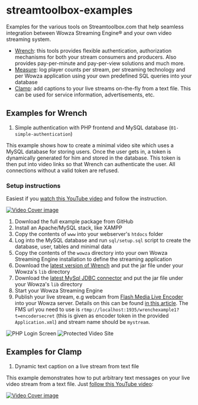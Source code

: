 streamtoolbox-examples
=====================

Examples for the various tools on Streamtoolbox.com that help seamless integration between Wowza Streaming Engine&reg; and your own video streaming system.

- [Wrench](https://streamtoolbox.com/wrench): this tools provides flexible authentication, authorization mechanisms for both your stream consumers and producers. Also provides pay-per-minute and pay-per-view solutions and much more.
- [Measure](https://streamtoolbox.com/measure): log player counts per stream, per streaming technology and per Wowza application using your own predefined SQL queries into your database
- [Clamp](https://streamtoolbox.com/clamp): add captions to your live streams on-the-fly from a text file. This can be used for service information, advertisements, etc.

## Examples for Wrench

1. Simple authentication with PHP frontend and MySQL database (`01-simple-authentication`)

This example shows how to create a minimal video site which uses a MySQL database for storing users. Once the user gets in, a token is dynamically generated for him and stored in the database. This token is then put into video links so that Wrench can authenticate the user. All connections without a valid token are refused.

### Setup instructions

Easiest if you [watch this YouTube video](https://www.youtube.com/watch?v=vDln3bqVmIk) and follow the instruction.

[![Video Cover image](/wrench/01-simple-authentication/video-cover.png)](https://www.youtube.com/watch?v=vDln3bqVmIk)

1. Download the full example package from GitHub
1. Install an Apache/MySQL stack, like XAMPP
1. Copy the contents of `www` into your webserver's `htdocs` folder
1. Log into the MySQL database and run `sql/setup.sql` script to create the database, user, tables and minimal data
1. Copy the contents of the `wowza` directory into your own Wowza Streaming Engine installation to define the streaming application
1. Download the [latest version of Wrench](https://streamtoolbox.com/download#wrench) and put the jar file under your Wowza's `lib` directory
1. Download the [latest MySql JDBC connector](http://dev.mysql.com/downloads/connector/j/5.0.html) and put the jar file under your Wowza's `lib` directory
1. Start your Wowza Streaming Engine
1. Publish your live stream, e.g webcam from [Flash Media Live Encoder]() into your Wowza server. Details on this can be found [in this article](https://streamtoolbox.com/user-authentication).
The FMS url you need to use is `rtmp://localhost:1935/wrenchexample1?t=encodersecret` (this is given as encoder token in the provided `Application.xml`) and stream name should be `mystream`.

![PHP Login Screen](/wrench/01-simple-authentication/screenshot-0.png)
![Protected Video Site](/wrench/01-simple-authentication/screenshot-1.png)

## Examples for Clamp

1. Dynamic text caption on a live stream from text file

This example demonstrates how to put arbitrary text messages on your live video stream from a text file. Just [follow this YouTube video](https://www.youtube.com/watch?v=quTyvWa6kD0):

[![Video Cover image](/clamp/01-file-caption-source/video-cover.png)](https://www.youtube.com/watch?v=quTyvWa6kD0)

  